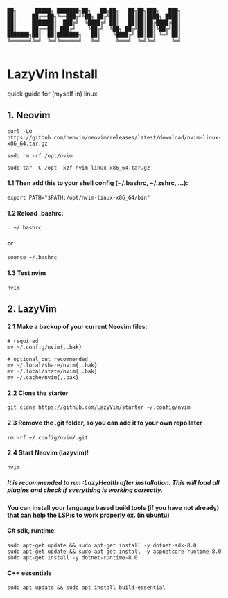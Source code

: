 ```
██╗      █████╗ ███████╗██╗   ██╗██╗   ██╗██╗███╗   ███╗
██║     ██╔══██╗╚══███╔╝╚██╗ ██╔╝██║   ██║██║████╗ ████║
██║     ███████║  ███╔╝  ╚████╔╝ ██║   ██║██║██╔████╔██║
██║     ██╔══██║ ███╔╝    ╚██╔╝  ╚██╗ ██╔╝██║██║╚██╔╝██║
███████╗██║  ██║███████╗   ██║    ╚████╔╝ ██║██║ ╚═╝ ██║
╚══════╝╚═╝  ╚═╝╚══════╝   ╚═╝     ╚═══╝  ╚═╝╚═╝     ╚═╝
                                                        

```
# LazyVim Install
quick guide for (myself in) linux

## 1. Neovim
```
curl -LO https://github.com/neovim/neovim/releases/latest/download/nvim-linux-x86_64.tar.gz
```
```
sudo rm -rf /opt/nvim
```
```
sudo tar -C /opt -xzf nvim-linux-x86_64.tar.gz
```
#### 1.1 Then add this to your shell config (~/.bashrc, ~/.zshrc, ...):
```
export PATH="$PATH:/opt/nvim-linux-x86_64/bin"
```
#### 1.2 Reload .bashrc:
```
. ~/.bashrc
```
#### or
```
source ~/.bashrc
```
#### 1.3 Test nvim
```
nvim
```
## 2. LazyVim

#### 2.1 Make a backup of your current Neovim files:
```
# required
mv ~/.config/nvim{,.bak}

# optional but recommended
mv ~/.local/share/nvim{,.bak}
mv ~/.local/state/nvim{,.bak}
mv ~/.cache/nvim{,.bak}
```
#### 2.2 Clone the starter
```
git clone https://github.com/LazyVim/starter ~/.config/nvim
```

#### 2.3 Remove the .git folder, so you can add it to your own repo later
```
rm -rf ~/.config/nvim/.git
```
#### 2.4 Start Neovim (lazyvim)!

```
nvim
```

##### It is recommended to run :LazyHealth after installation. This will load all plugins and check if everything is working correctly.

#### You can install your language based build tools (if you have not already) that can help the LSP:s to work properly ex. (in ubuntu)

#### C# sdk, runtime
```
sudo apt-get update && sudo apt-get install -y dotnet-sdk-8.0
sudo apt-get update && sudo apt-get install -y aspnetcore-runtime-8.0
sudo apt-get install -y dotnet-runtime-8.0
```
#### C++ essentials
```
sudo apt update && sudo apt install build-essential
```


